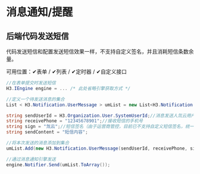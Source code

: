 # 消息通知/提醒


## 后端代码发送短信

代码发送短信和配置发送短信效果一样，不支持自定义签名，并且消耗短信条数余量。

可用位置：✔表单 / ✔列表 / ✔定时器 / ✔自定义接口
``` cs
//在表单提交时发送短信
H3.IEngine engine = ... /* 此处省略引擎获取方式 */

//定义一个待发送消息的集合
List < H3.Notification.UserMessage > umList = new List<H3.Notification.UserMessage>();

string sendUserId = H3.Organization.User.SystemUserId;//消息发送人氚云用户Id，固定为系统用户
string receivePhone = "12345678901";//接收短信的手机号
string sign = "氚云";//短信签名（由于运营商管控，目前已不支持自定义短信签名，统一签名为“氚云”）
string sendContent = "短信内容";

//将本次发送的消息添加到集合
umList.Add(new H3.Notification.UserMessage(sendUserId, receivePhone, sign, sendContent));

//通过消息通知引擎发送
engine.Notifier.Send(umList.ToArray());
```

